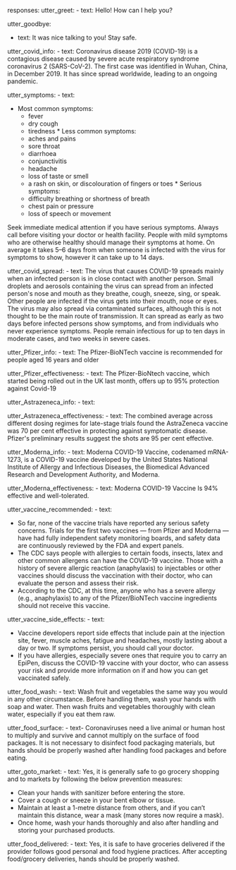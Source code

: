 responses: 
  utter_greet:
    - text: Hello! How can I help you?
    
  utter_goodbye:
   - text: It was nice talking to you! Stay safe.

  utter_covid_info:
    - text: Coronavirus disease 2019 (COVID-19) is a contagious disease caused by severe acute respiratory syndrome coronavirus 2 (SARS-CoV-2). The first case was identified in Wuhan, China, in December 2019. It has since spread worldwide, leading to an ongoing pandemic.

  utter_symptoms: 
    - text:
   * Most common symptoms: 
      * fever
      * dry cough
      * tiredness
    * Less common symptoms:
      * aches and pains
      * sore throat
      * diarrhoea
      * conjunctivitis
      * headache
      * loss of taste or smell
      * a rash on skin, or discolouration of fingers or toes
    * Serious symptoms:
      * difficulty breathing or shortness of breath
      * chest pain or pressure
      * loss of speech or movement
    
  Seek immediate medical attention if you have serious symptoms. Always call before visiting your doctor or health facility.
  People with mild symptoms who are otherwise healthy should manage their symptoms at home.
  On average it takes 5–6 days from when someone is infected with the virus for symptoms to show, however it can take up to 14 days.
  
  utter_covid_spread:
    - text: The virus that causes COVID-19 spreads mainly when an infected person is in close contact with another person. Small droplets and aerosols containing the virus can spread from an infected person's nose and mouth as they breathe, cough, sneeze, sing, or speak. Other people are infected if the virus gets into their mouth, nose or eyes. The virus may also spread via contaminated surfaces, although this is not thought to be the main route of transmission. It can spread as early as two days before infected persons show symptoms, and from individuals who never experience symptoms. People remain infectious for up to ten days in moderate cases, and two weeks in severe cases.

  utter_Pfizer_info:
    - text: The Pfizer-BioNTech vaccine is recommended for people aged 16 years and older

  utter_Pfizer_effectiveness:
    - text: The Pfizer-BioNtech vaccine, which started being rolled out in the UK last month, offers up to 95% protection against Covid-19
  
  utter_Astrazeneca_info: 
    - text: 

  utter_Astrazeneca_effectiveness:
    - text: The combined average across different dosing regimes for late-stage trials found the AstraZeneca vaccine was 70 per cent effective in protecting against symptomatic disease. Pfizer's preliminary results suggest the shots are 95 per cent effective.

  utter_Moderna_info: 
    - text: Moderna COVID-19 Vaccine, codenamed mRNA-1273, is a COVID-19 vaccine developed by the United States National Institute of Allergy and Infectious Diseases, the Biomedical Advanced Research and Development Authority, and Moderna.

  utter_Moderna_effectiveness:
    - text: Moderna COVID-19 Vaccine Is 94% effective and well-tolerated.

  utter_vaccine_recommended:
    - text: 
  * So far, none of the vaccine trials have reported any serious safety concerns. Trials for the first two vaccines — from Pfizer and Moderna — have had fully independent safety monitoring boards, and safety data are continuously reviewed by the FDA and expert panels.
  * The CDC says people with allergies to certain foods, insects, latex and other common allergens can have the COVID-19 vaccine. Those with a history of severe allergic reaction (anaphylaxis) to injectables or other vaccines should discuss the vaccination with their doctor, who can evaluate the person and assess their risk.
  * According to the CDC, at this time, anyone who has a severe allergy (e.g., anaphylaxis) to any of the Pfizer/BioNTech vaccine ingredients should not receive this vaccine.
  
  utter_vaccine_side_effects:
    - text: 
  * Vaccine developers report side effects that include pain at the injection site, fever, muscle aches, fatigue and headaches, mostly lasting about a day or two. If symptoms persist, you should call your doctor.
  * If you have allergies, especially severe ones that require you to carry an EpiPen, discuss the COVID-19 vaccine with your doctor, who can assess your risk and provide more information on if and how you can get vaccinated safely.
  
  utter_food_wash:
    - text: Wash fruit and vegetables the same way you would in any other circumstance. Before handling them, wash your hands with soap and water. Then wash fruits and vegetables thoroughly with clean water, especially if you eat them raw.

  utter_food_surface:
    - text- Coronaviruses need a live animal or human host to multiply and survive and cannot multiply on the surface of food packages. It is not necessary to disinfect food packaging materials, but hands should be properly washed after handling food packages and before eating.

  utter_goto_market:
    - text: Yes, it is generally safe to go grocery shopping and to markets by following the below prevention measures:
   * Clean your hands with sanitizer before entering the store.
   * Cover a cough or sneeze in your bent elbow or tissue.
   * Maintain at least a 1-metre distance from others, and if you can’t maintain this distance, wear a mask (many stores now require a mask).
   * Once home, wash your hands thoroughly and also after handling and storing your purchased products.  

  utter_food_delivered:
    - text: Yes, it is safe to have groceries delivered if the provider follows good personal and food hygiene practices. After accepting food/grocery deliveries, hands should be properly washed.










